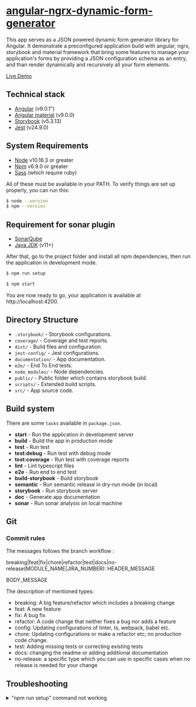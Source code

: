 # [angular-ngrx-dynamic-form-generator](https://github.com/wahid-racheh/angular-ngrx-form-generator)

This app serves as a JSON powered dynamic form generator library for Angular. It demonstrate a preconfigured application build with angular, ngrx, storybook and material framework that bring some features to manage your application's forms by providing a JSON configuration schema as an entry, and than render dynamically and recursively all your form elements.

[Live Demo](https://angular-ngrx-form-generator.netlify.com)

## Technical stack

- [Angular](https://github.com/angular/angular) (v9.0.1")
- [Angular material](https://v7.material.angular.io/) (v9.0.0)
- [Storybook](https://github.com/storybooks/storybook) (v5.3.13)
- [Jest](https://github.com/facebook/jest) (v24.9.0)

## System Requirements

- [Node](https://nodejs.org) v10.16.3 or greater
- [Npm](https://www.npmjs.com) v6.9.0 or greater
- [Sass](https://sass-lang.com/install) (which require ruby)

All of these must be available in your PATH. To verify things are set up properly, you can run this:

```sh
$ node --version
$ npm --version
```

## Requirement for sonar plugin

- [SonarQube](https://docs.sonarqube.org)
- [Java JDK](https://www.oracle.com/technetwork/java/javase/downloads/jdk11-downloads-5066655.html) (v11+)

After that, go to the project folder and install all npm dependencies, then run the application in development mode.

```sh
$ npm run setup
```

```sh
$ npm start
```

You are now ready to go, your application is available at http://localhost:4200.

## Directory Structure

- `.storybook/` - Storybook configurations.
- `coverage/` - Coverage and test reports.
- `dist/` - Build files and configuration.
- `jest-config/` - Jest configurations.
- `documentation/` - App documentation.
- `e2e/` - End To End tests.
- `node_modules/` - Node dependencies.
- `public/` - Public folder which contains storybook build.
- `scripts/` - Extended build scripts.
- `src/` - App source code.

## Build system

There are some `tasks` available in `package.json`.

- **start** - Run the application in development server
- **build** - Build the app in production mode
- **test** - Run test
- **test:debug** - Run test with debug mode
- **test:coverage** - Run test with coverage reports
- **lint** - Lint typescript files
- **e2e** - Run end to end test
- **build-storybook** - Build storybook
- **semantic** - Run semantic release in dry-run mode (in local)
- **storybook** - Run storybook server
- **doc** - Generate app documentation
- **sonar** - Run sonar analysis on local machine

## Git

### Commit rules

The messages follows the branch workflow :

breaking|feat|fix|chore|refactor|test|docs|no-release(MODULE_NAME|JIRA_NUMBER): HEADER_MESSAGE

BODY_MESSAGE

The description of mentioned types:

- breaking: A big feature/refactor which includes a breaking change
- feat: A new feature
- fix: A bug fix
- refactor: A code change that neither fixes a bug nor adds a feature
- config: Updating configurations of linter, ts, webpack, babel etc.
- chore: Updating configurations or make a refactor etc; no production code change.
- test: Adding missing tests or correcting existing tests
- docs: changing the readme or adding additional documentation
- no-release: a specific type which you can use in specific cases when no release is needed for your change

## Troubleshooting

<details>

<summary>"npm run setup" command not working</summary>

Here's what the setup script does. If it fails, try doing each of these things
individually yourself in every package:

```
# verify your environment will work with the project
node ./scripts/verify

# install dependencies
npm i

# verify the project is ready to run
npm run build
```

If any of those scripts fail, please try to work out what went wrong by the
error message you get.

</details>
